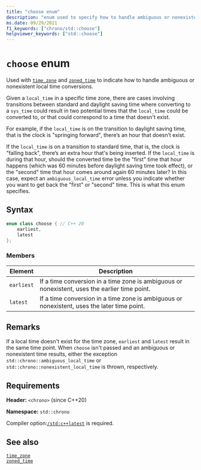 ```yaml
---
title: "choose enum"
description: "enum used to specify how to handle ambiguous or nonexistent local times when resolving a time in a time zone"
ms.date: 09/29/2021
f1_keywords: ["chrono/std::choose"]
helpviewer_keywords: ["std::choose"]
---
```


# `choose` enum

Used with [`time_zone`](time-zone-class.md) and [`zoned_time`](zoned-time-class.md) to indicate how to handle ambiguous or nonexistent local time conversions.

Given a `local_time` in a specific time zone, there are cases involving transitions between standard and daylight saving time where converting to a `sys_time` could result in two potential times that the `local_time` could be converted to, or that could correspond to a time that doesn't exist.

For example, if the `local_time` is on the transition to daylight saving time, that is the clock is "springing forward", there’s an hour that doesn’t exist.

If the `local_time` is on a transition to standard time, that is, the clock is "falling back", there’s an extra hour that's being inserted. If the `local_time` is during that hour, should the converted time be the "first" time that hour happens (which was 60 minutes before daylight saving time took effect), or the "second" time that hour comes around again 60 minutes later? In this case, expect an `ambiguous_local_time` error unless you indicate whether you want to get back the "first" or "second" time. This is what this enum specifies.

## Syntax

```cpp
enum class choose { // C++ 20
    earliest,
    latest
};
```

### Members

|Element|Description|
|-|-|
| `earliest` | If a time conversion in a time zone is ambiguous or nonexistent, uses the earlier time point. |
| `latest` | If a time conversion in a time zone is ambiguous or nonexistent, uses the later time point.  |

## Remarks

If a local time doesn't exist for the time zone, `earliest` and `latest` result in the same time point.
When `choose` isn't passed and an ambiguous or nonexistent time results, either the exception `std::chrono::ambiguous_local_time` or `std::chrono::nonexistent_local_time` is thrown, respectively.

## Requirements

**Header:** `<chrono>` (since C++20)

**Namespace:** `std::chrono`

Compiler option:[`/std:c++latest`](../build/reference/std-specify-language-standard-version.md) is required.

## See also

[`time_zone`](time-zone-class.md)\
[`zoned_time`](zoned-time-class.md)